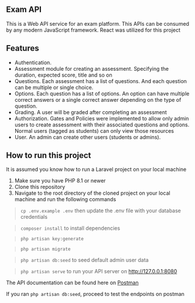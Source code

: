 ## Exam API

This is a Web API service for an exam platform. This APIs can be consumed by any modern JavaScript framework. React was utilized for this project

## Features
- Authentication.
- Assessment module for creating an assessment. Specifying the duration, expected score, title and so on
- Questions. Each assessment has a list of questions. And each question can be multiple or single choice.
- Options. Each question has a list of options. An option can have multiple correct answers or a single correct answer depending on the type of question.
- Grading. A user will be graded after completing an assessment
- Authorization. Gates and Policies were implemented to allow only admin users to create assessment with their associated questions and options. Normal users (tagged as students) can only view those resources
- User. An admin can create other users (students or admins).


## How to run this project
It is assumed you know how to run a Laravel project on your local machine

1. Make sure you have PHP 8.1 or newer
2. Clone this repository
3. Navigate to the root directory of the cloned project on your local machine and run the following commands

> `cp .env.example .env` then update the .env file with your database credentials

> `composer install` to install dependencies

> `php artisan key:generate`

> `php artisan migrate`

> `php artisan db:seed` to seed default admin user data

> `php artisan serve` to run your API server on http://127.0.0.1:8080

The API documentation can be found here on [Postman](https://www.postman.com/winter-zodiac-860699/workspace/exam-api/collection/8952704-388c4eaf-7f06-4d44-9bac-5e30e764cf50?action=share&creator=8952704&active-environment=8952704-48e1762c-fbc6-4844-8c76-3e7b462aca12)

If you ran `php artisan db:seed`, proceed to test the endpoints on postman
